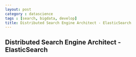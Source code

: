 ```yaml
---
layout: post
category : datascience
tags : [search, bigdata, develop]
title: Distributed Search Engine Architect - ElasticSearch 
---
```


Distributed Search Engine Architect - ElasticSearch 
--------------------------------------------------


